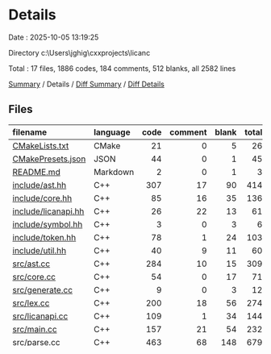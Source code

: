 # Details

Date : 2025-10-05 13:19:25

Directory c:\\Users\\jghig\\cxxprojects\\licanc

Total : 17 files,  1886 codes, 184 comments, 512 blanks, all 2582 lines

[Summary](results.md) / Details / [Diff Summary](diff.md) / [Diff Details](diff-details.md)

## Files
| filename | language | code | comment | blank | total |
| :--- | :--- | ---: | ---: | ---: | ---: |
| [CMakeLists.txt](/CMakeLists.txt) | CMake | 21 | 0 | 5 | 26 |
| [CMakePresets.json](/CMakePresets.json) | JSON | 44 | 0 | 1 | 45 |
| [README.md](/README.md) | Markdown | 2 | 0 | 1 | 3 |
| [include/ast.hh](/include/ast.hh) | C++ | 307 | 17 | 90 | 414 |
| [include/core.hh](/include/core.hh) | C++ | 85 | 16 | 35 | 136 |
| [include/licanapi.hh](/include/licanapi.hh) | C++ | 26 | 22 | 13 | 61 |
| [include/symbol.hh](/include/symbol.hh) | C++ | 3 | 0 | 3 | 6 |
| [include/token.hh](/include/token.hh) | C++ | 78 | 1 | 24 | 103 |
| [include/util.hh](/include/util.hh) | C++ | 40 | 9 | 11 | 60 |
| [src/ast.cc](/src/ast.cc) | C++ | 284 | 10 | 15 | 309 |
| [src/core.cc](/src/core.cc) | C++ | 54 | 0 | 17 | 71 |
| [src/generate.cc](/src/generate.cc) | C++ | 9 | 0 | 3 | 12 |
| [src/lex.cc](/src/lex.cc) | C++ | 200 | 18 | 56 | 274 |
| [src/licanapi.cc](/src/licanapi.cc) | C++ | 109 | 1 | 34 | 144 |
| [src/main.cc](/src/main.cc) | C++ | 157 | 21 | 54 | 232 |
| [src/parse.cc](/src/parse.cc) | C++ | 463 | 68 | 148 | 679 |
| [src/semantic.cc](/src/semantic.cc) | C++ | 4 | 1 | 2 | 7 |

[Summary](results.md) / Details / [Diff Summary](diff.md) / [Diff Details](diff-details.md)